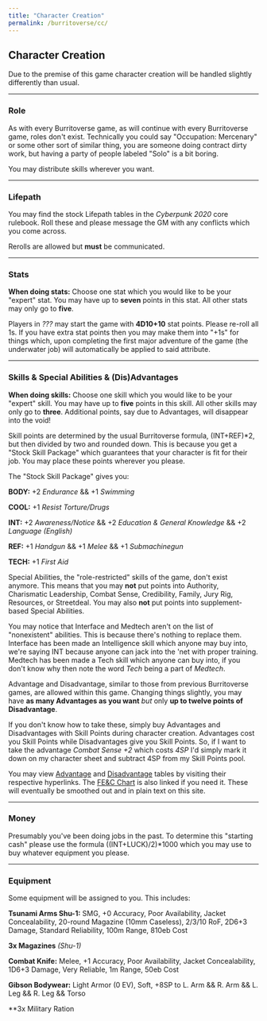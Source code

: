 ```yaml
---
title: "Character Creation"
permalink: /burritoverse/cc/
---
```


## Character Creation

Due to the premise of this game character creation will be handled slightly differently than usual.

---

### Role

As with every Burritoverse game, as will continue with every Burritoverse game, roles don't exist. Technically you could say "Occupation: Mercenary" or some other sort of similar thing, you are someone doing contract dirty work, but having a party of people labeled "Solo" is a bit boring.

You may distribute skills wherever you want.

---

### Lifepath

You may find the stock Lifepath tables in the *Cyberpunk 2020* core rulebook. Roll these and please message the GM with any conflicts which you come across. 

Rerolls are allowed but **must** be communicated.

---

### Stats


**When doing stats:** Choose one stat which you would like to be your "expert" stat. You may have up to **seven** points in this stat. All other stats may only go to **five**.

Players in *???* may start the game with **4D10+10** stat points. Please re-roll all 1s. If you have extra stat points then you may make them into "+1s" for things which, upon completing the first major adventure of the game (the underwater job) will automatically be applied to said attribute.

---

### Skills & Special Abilities & (Dis)Advantages

**When doing skills:** Choose one skill which you would like to be your "expert" skill. You may have up to **five** points in this skill. All other skills may only go to **three**. Additional points, say due to Advantages, will disappear into the void!

Skill points are determined by the usual Burritoverse formula, (INT+REF)*2, but then divided by two and rounded down. This is because you get a "Stock Skill Package" which guarantees that your character is fit for their job. You may place these points wherever you please.

The "Stock Skill Package" gives you:

**BODY:** +2 *Endurance* && +1 *Swimming* 

**COOL:** +1 *Resist Torture/Drugs*

**INT:** +2 *Awareness/Notice* && +2 *Education & General Knowledge* && +2 *Language (English)*

**REF:** +1 *Handgun* && +1 *Melee* && +1 *Submachinegun*

**TECH:** +1 *First Aid*

Special Abilities, the "role-restricted" skills of the game, don't exist anymore. This means that you may **not** put points into Authority, Charismatic Leadership, Combat Sense, Credibility, Family, Jury Rig, Resources, or Streetdeal. You may also **not** put points into supplement-based Special Abilities.

You may notice that Interface and Medtech aren't on the list of "nonexistent" abilities. This is because there's nothing to replace them. Interface has been made an Intelligence skill which anyone may buy into, we're saying INT because anyone can jack into the 'net with proper training. Medtech has been made a Tech skill which anyone can buy into, if you don't know why then note the word *Tech* being a part of *Medtech*.

Advantage and Disadvantage, similar to those from previous Burritoverse games, are allowed within this game. Changing things slightly, you may have **as many Advantages as you want** *but* only **up to twelve points of Disadvantage**. 

If you don't know how to take these, simply buy Advantages and Disadvantages with Skill Points during character creation. Advantages cost you Skill Points while Disadvantages give you Skill Points. So, if I want to take the advantage *Combat Sense +2* which costs *4SP* I'd simply mark it down on my character sheet and subtract 4SP from my Skill Points pool.

You may view [Advantage](https://docs.google.com/document/d/1j9NDFlP-G80zLZfFSTAyqi3PVoSjjliDU5BiIakjNdE/edit?usp=sharing) and [Disadvantage](https://docs.google.com/document/d/1REj3BvO2hcfTUvVy2KOEKjCXQXv9n7SoyDV66lRFtRM/edit?usp=sharing) tables by visiting their respective hyperlinks. The [FE&C Chart](https://docs.google.com/document/d/1c2_PGIUQ6I0EJpmVfX6JqyyWjxUtlI7r37oF9gRstRw/edit?usp=sharing) is also linked if you need it. These will eventually be smoothed out and in plain text on this site.

---

### Money

Presumably you've been doing jobs in the past. To determine this "starting cash" please use the formula ((INT+LUCK)/2)*1000 which you may use to buy whatever equipment you please.

---

### Equipment

Some equipment will be assigned to you. This includes:

**Tsunami Arms Shu-1:** SMG, +0 Accuracy, Poor Availability, Jacket Concealability, 20-round Magazine (10mm Caseless), 2/3/10 RoF, 2D6+3 Damage, Standard Reliability, 100m Range, 810eb Cost

**3x Magazines** *(Shu-1)*

**Combat Knife:** Melee, +1 Accuracy, Poor Availability, Jacket Concealability, 1D6+3 Damage, Very Reliable, 1m Range, 50eb Cost

**Gibson Bodywear:** Light Armor (0 EV), Soft, +8SP to L. Arm && R. Arm && L. Leg && R. Leg && Torso

**3x Military Ration

